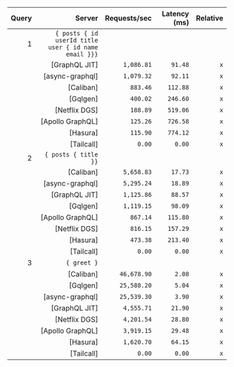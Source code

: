 <!-- PERFORMANCE_RESULTS_START -->

| Query | Server | Requests/sec | Latency (ms) | Relative |
|-------:|--------:|--------------:|--------------:|---------:|
| 1 | `{ posts { id userId title user { id name email }}}` |
|| [GraphQL JIT] | `1,086.81` | `91.48` | `x` |
|| [async-graphql] | `1,079.32` | `92.11` | `x` |
|| [Caliban] | `883.46` | `112.88` | `x` |
|| [Gqlgen] | `400.02` | `246.60` | `x` |
|| [Netflix DGS] | `188.89` | `519.06` | `x` |
|| [Apollo GraphQL] | `125.26` | `726.58` | `x` |
|| [Hasura] | `115.90` | `774.12` | `x` |
|| [Tailcall] | `0.00` | `0.00` | `x` |
| 2 | `{ posts { title }}` |
|| [Caliban] | `5,658.83` | `17.73` | `x` |
|| [async-graphql] | `5,295.24` | `18.89` | `x` |
|| [GraphQL JIT] | `1,125.86` | `88.57` | `x` |
|| [Gqlgen] | `1,119.15` | `98.09` | `x` |
|| [Apollo GraphQL] | `867.14` | `115.80` | `x` |
|| [Netflix DGS] | `816.15` | `157.29` | `x` |
|| [Hasura] | `473.38` | `213.40` | `x` |
|| [Tailcall] | `0.00` | `0.00` | `x` |
| 3 | `{ greet }` |
|| [Caliban] | `46,678.90` | `2.08` | `x` |
|| [Gqlgen] | `25,588.20` | `5.04` | `x` |
|| [async-graphql] | `25,539.30` | `3.90` | `x` |
|| [GraphQL JIT] | `4,555.71` | `21.90` | `x` |
|| [Netflix DGS] | `4,201.54` | `28.80` | `x` |
|| [Apollo GraphQL] | `3,919.15` | `29.48` | `x` |
|| [Hasura] | `1,620.70` | `64.15` | `x` |
|| [Tailcall] | `0.00` | `0.00` | `x` |

<!-- PERFORMANCE_RESULTS_END -->

